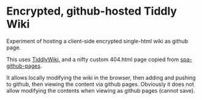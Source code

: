 # Encrypted, github-hosted Tiddly Wiki

Experiment of hosting a client-side encrypted single-html wiki as github page.

This uses [TiddlyWiki](https://github.com/Jermolene/TiddlyWiki5), and a nifty custom 404.html page copied from [spa-github-pages](https://github.com/rafrex/spa-github-pages).

It allows locally modifying the wiki in the browser, then adding and pushing to github, then viewing the content via github pages.
Obviously it does not allow modifying the contents when viewing as github pages (cannot save).
